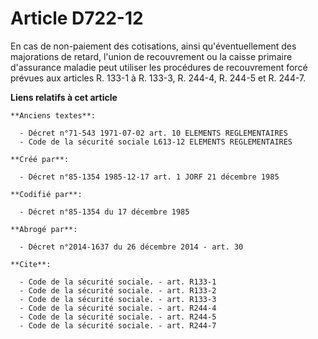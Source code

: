 # Article D722-12

En cas de non-paiement des cotisations, ainsi qu'éventuellement des majorations de retard, l'union de recouvrement ou la
caisse primaire d'assurance maladie peut utiliser les procédures de recouvrement forcé prévues aux articles R. 133-1 à R.
133-3, R. 244-4, R. 244-5 et R. 244-7.

**Liens relatifs à cet article**

	**Anciens textes**:

	  - Décret n°71-543 1971-07-02 art. 10 ELEMENTS REGLEMENTAIRES
	  - Code de la sécurité sociale L613-12 ELEMENTS REGLEMENTAIRES

	**Créé par**:

	  - Décret n°85-1354 1985-12-17 art. 1 JORF 21 décembre 1985

	**Codifié par**:

	  - Décret n°85-1354 du 17 décembre 1985

	**Abrogé par**:

	  - Décret n°2014-1637 du 26 décembre 2014 - art. 30

	**Cite**:

	  - Code de la sécurité sociale. - art. R133-1
	  - Code de la sécurité sociale. - art. R133-2
	  - Code de la sécurité sociale. - art. R133-3
	  - Code de la sécurité sociale. - art. R244-4
	  - Code de la sécurité sociale. - art. R244-5
	  - Code de la sécurité sociale. - art. R244-7
